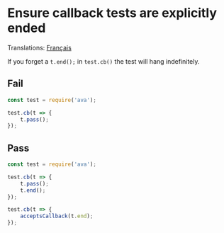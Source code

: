 # Ensure callback tests are explicitly ended

Translations: [Français](https://github.com/avajs/ava-docs/blob/main/fr_FR/related/eslint-plugin-ava/docs/rules/test-ended.md)

If you forget a `t.end();` in `test.cb()` the test will hang indefinitely.

## Fail

```js
const test = require('ava');

test.cb(t => {
	t.pass();
});
```

## Pass

```js
const test = require('ava');

test.cb(t => {
	t.pass();
	t.end();
});

test.cb(t => {
	acceptsCallback(t.end);
});
```
